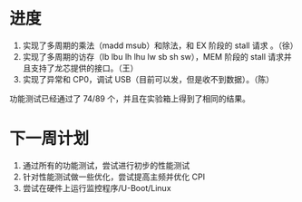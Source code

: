 # 进度

1. 实现了多周期的乘法（madd msub）和除法，和 EX 阶段的 stall 请求 。（徐）
2. 实现了多周期的访存（lb lbu lh lhu lw sb sh sw），MEM 阶段的 stall 请求并且支持了龙芯提供的接口。（王）
3. 实现了异常和 CP0，调试 USB（目前可以发，但是收不到数据）。（陈）

功能测试已经通过了 74/89 个，并且在实验箱上得到了相同的结果。

# 下一周计划

1. 通过所有的功能测试，尝试进行初步的性能测试
2. 针对性能测试做一些优化，尝试提高主频并优化 CPI
3. 尝试在硬件上运行监控程序/U-Boot/Linux